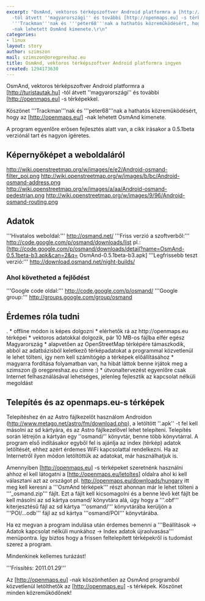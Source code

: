 ```yaml
---
excerpt: "OsmAnd, vektoros térképszoftver Android platformra a [http://turistautak.hu]
  -tól átvett ''magyarországi'' és további [http://openmaps.eu] -s térképekkel. \r\n\r\nKöszönet
  '''Trackman'''nak és '''péter68'''nak a hathatós közreműködésért, hogy az [http://openmaps.eu/]
  -nak lehetett OsmAnd kimenete.\r\n"
categories:
- linux
layout: story
author: szimszon
mail: szimszon@oregpreshaz.eu
title: OsmAnd, vektoros térképszoftver Android platformra ingyen
created: 1294173630
---
```

OsmAnd, vektoros térképszoftver Android platformra a [http://turistautak.hu] -tól átvett ''magyarországi'' és további [http://openmaps.eu] -s térképekkel. 

Köszönet '''Trackman'''nak és '''péter68'''nak a hathatós közreműködésért, hogy az [http://openmaps.eu/] -nak lehetett OsmAnd kimenete.
<!--break-->
A program egyenlőre erősen fejlesztés alatt van, a cikk írásakor a 0.5.1beta verziónál tart és nagyon ígéretes.

<h2>Képernyőképet a weboldaláról</h2>

http://wiki.openstreetmap.org/w/images/e/e2/Android-osmand-filter_poi.png http://wiki.openstreetmap.org/w/images/b/bc/Android-osmand-address.png
http://wiki.openstreetmap.org/w/images/a/aa/Android-osmand-pedestrian.png http://wiki.openstreetmap.org/w/images/9/96/Android-osmand-routing.png

<h2>Adatok</h2>

'''Hivatalos weboldal:''' http://osmand.net/
'''Friss verzió a szoftverből:''' http://code.google.com/p/osmand/downloads/list pl.: [http://code.google.com/p/osmand/downloads/detail?name=OsmAnd-0.5.1beta-b3.apk&can=2&q= OsmAnd-0.5.1beta-b3.apk]
'''Legfrissebb teszt verzió:''' http://download.osmand.net/night-builds/

<h3>Ahol követheted a fejlődést</h3>

'''Google code oldal:''' http://code.google.com/p/osmand/
'''Google group:''' http://groups.google.com/group/osmand

<h2>Érdemes róla tudni</h2>
.
* offline módon is képes dolgozni
* elérhetők rá az http://openmaps.eu térképei
* vektoros adatokkal dolgozik, pár 10 MB-os fájlba elfér egész Magyarország
* alapvetően az OpenStreetMap térképére támaszkodik, abból az adatbázisból keletkező térképadatokat a programmal közvetlenül le lehet tölteni, így nem kell számítógép a térképek előállításához
* magyarra fordítása folyamatban van, ha hibát láttok benne írjátok meg a szimszon @ oregpreshaz.eu címre :)
* útvonaltervezést egyenlőre csak Internet felhasználásával lehetséges, jelenleg fejlesztik az kapcsolat nélküli megoldást

<h2>Telepítés és az openmaps.eu-s térképek</h2>

Telepítéshez én az Astro fájlkezelőt használom Androidon (http://www.metago.net/astro/fm/download.php), a letöltött ''.apk'' -t fel kell másolni az sd kártyára, és az Astro fájlkezelővel lehet telepíteni. Telepítés során létrejön a kártyán egy ''osmand/'' könyvtár, benne több könyvtárral.
A program első indításakor egyből fel is ajánlja az index (térkép) adatok letöltését, ehhez azért érdemes WiFi kapcsolattal rendelkezni. Ha az Internetről ilyen módon letöltöttük az adatokat, már használhatjuk is.

Amennyiben [http://openmaps.eu] -s térképeket szeretnénk használni ahhoz el kell látogatni a [http://openmaps.eu/letoltes] oldalra ahol ki kell választani azt az országot pl. http://openmaps.eu/downloads/hungary itt meg kell keresni a '''OsmAnd térképek''' részt ahonnan már le lehet tölteni a '''_osmand.zip''' fájlt. Ezt a fájlt kell kicsomagolni és a benne lévő két fájlt be kell másolni az sd kártya osmand/ könyvtára alá, úgy hogy a '''.obf''' kiterjesztésű fájl az sd kártya '''osmand/''' könyvtárába kerüljön a '''POI/...odb''' fájl az sd kártya '''osmand/POI''' könyvtárába.

Ha ez megvan a program indulása után érdemes bemenni a '''Beállítások -> Adatok kapcsolat nélküli munkához -> Index adatok újraolvasása''' menüpontra. Így biztos hogy a frissen feltelepített térképekről is tudomást szerez a program.

Mindenkinek kellemes turázást!

'''Frissítés: 2011.01.29'''

Az [http://openmaps.eu] -nak köszönhetően az OsmAnd programból közvetlenül letölthetők az [http://openmaps.eu] -s térképek. Köszönet minden közreműködőnek!
